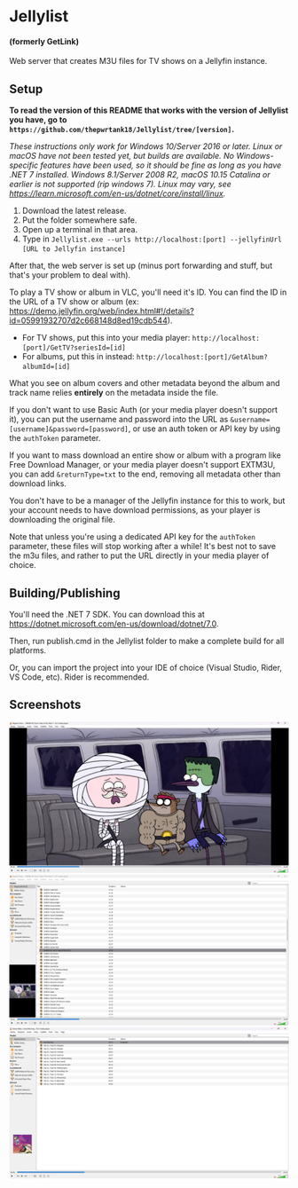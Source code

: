 # Jellylist
#### (formerly GetLink)
Web server that creates M3U files for TV shows on a Jellyfin instance.

## Setup
**To read the version of this README that works with the version of Jellylist you have, go to `https://github.com/thepwrtank18/Jellylist/tree/[version]`.**

*These instructions only work for Windows 10/Server 2016 or later. Linux or macOS have not been tested yet, but builds are available. No Windows-specific features have been used, so it should be fine as long as you have .NET 7 installed. Windows 8.1/Server 2008 R2, macOS 10.15 Catalina or earlier is not supported (rip windows 7). Linux may vary, see https://learn.microsoft.com/en-us/dotnet/core/install/linux.*
1. Download the latest release.
2. Put the folder somewhere safe.
3. Open up a terminal in that area.
4. Type in `Jellylist.exe --urls http://localhost:[port] --jellyfinUrl [URL to Jellyfin instance]`

After that, the web server is set up (minus port forwarding and stuff, but that's your problem to deal with).

To play a TV show or album in VLC, you'll need it's ID. You can find the ID in the URL of a TV show or album (ex: https://demo.jellyfin.org/web/index.html#!/details?id=05991932707d2c668148d8ed19cdb544).
* For TV shows, put this into your media player: `http://localhost:[port]/GetTV?seriesId=[id]`
* For albums, put this in instead: `http://localhost:[port]/GetAlbum?albumId=[id]`



What you see on album covers and other metadata beyond the album and track name relies **entirely** on the metadata inside the file.

If you don't want to use Basic Auth (or your media player doesn't support it), you can put the username and password into the URL as `&username=[username]&password=[password]`, or use an auth token or API key by using the `authToken` parameter.

If you want to mass download an entire show or album with a program like Free Download Manager, or your media player doesn't support EXTM3U, you can add `&returnType=txt` to the end, removing all metadata other than download links.

You don't have to be a manager of the Jellyfin instance for this to work, but your account needs to have download permissions, as your player is downloading the original file.

Note that unless you're using a dedicated API key for the `authToken` parameter, these files will stop working after a while! It's best not to save the m3u files, and rather to put the URL directly in your media player of choice.

## Building/Publishing
You'll need the .NET 7 SDK. You can download this at https://dotnet.microsoft.com/en-us/download/dotnet/7.0.

Then, run publish.cmd in the Jellylist folder to make a complete build for all platforms.

Or, you can import the project into your IDE of choice (Visual Studio, Rider, VS Code, etc). Rider is recommended.

## Screenshots
![Screenshot of VLC, playing the 4th/5th episode of Regular Show, season 4](Image0.png)
![Screenshot of VLC, showing some of the Regular Show episodes in a list](Image1.png)
![Screenshot of VLC, playing the first track of Graduation by Kanye West](Image2.png)

